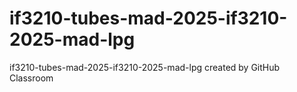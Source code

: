 # if3210-tubes-mad-2025-if3210-2025-mad-lpg
if3210-tubes-mad-2025-if3210-2025-mad-lpg created by GitHub Classroom

